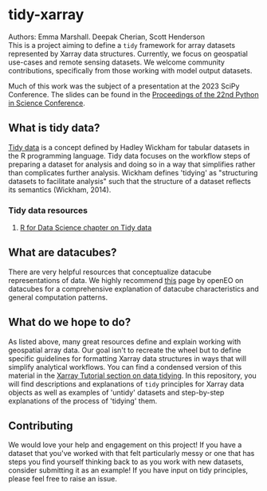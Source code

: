 # tidy-xarray

Authors: Emma Marshall. Deepak Cherian, Scott Henderson  
This is a project aiming to define a `tidy` framework for array datasets represented by Xarray data structures. Currently, we focus on geospatial use-cases and remote sensing datasets. We welcome community contributions, specifically from those working with model output datasets. 

Much of this work was the subject of a presentation at the 2023 SciPy Conference. The slides can be found in the [Proceedings of the 22nd Python in Science Conference](https://conference.scipy.org/proceedings/scipy2023/slides.html).

## What is tidy data?

[Tidy data](https://vita.had.co.nz/papers/tidy-data.pdf) is a concept defined by Hadley Wickham for tabular datasets in the R programming language. Tidy data focuses on the workflow steps of preparing a dataset for analysis and doing so in a way that simplifies rather than complicates further analysis. Wickham defines 'tidying' as "structuring datasets to facilitate analysis" such that the structure of a dataset reflects its semantics (Wickham, 2014). 

### Tidy data resources 

1. [R for Data Science chapter on Tidy data](https://r4ds.hadley.nz/data-tidy.html)



## What are datacubes?

There are very helpful resources that conceptualize datacube representations of data. We highly recommend [this](https://openeo.org/documentation/1.0/datacubes.html#what-are-datacubes) page by openEO on datacubes for a comprehensive explanation of datacube characteristics and general computation patterns. 

## What do we hope to do? 

As listed above, many great resources define and explain working with geospatial array data. Our goal isn't to recreate the wheel but to define specific guidelines for formatting Xarray data structures in ways that will simplify analytical workflows. You can find a condensed version of this material in the [Xarray Tutorial section on data tidying](comingsoon). In this repository, you will find descriptions and explanations of `tidy` principles for Xarray data objects as well as examples of 'untidy' datasets and step-by-step explanations of the process of 'tidying' them. 

## Contributing

We would love your help and engagement on this project! If you have a dataset that you've worked with that felt particularly messy or one that has steps you find yourself thinking back to as you work with new datasets, consider submitting it as an example! If you have input on tidy principles, please feel free to raise an issue. 

